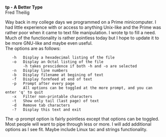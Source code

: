 **tp - A Better Type**  
Fred Theilig  

Way back in my college days we programmed on a Prime minicomputer. I had little experience with or access to anything Unix-like and the Prime was rather
poor when it came to text file manipulation. I wrote tp to fill a need. Much of the functionality is rather pointless today but I hope to update it
to be more GNU-like and maybe even useful.  
The options are as follows:
```
   -h   Display a hexadecimal listing of the file
   -o   Display an Octal listing of the file
        -h takes prescidence if both -h and -o are selected
   -n   Display line numbers
   -b   Display filename at begining of text
   -f   Display formfeed at end of text
   -p   Prompt after every page
        All options can be toggled at the more prompt, and you can enter 'q' to quit
   -x   Filter non-printable characters
   -t   Show only tail (last page) of text
   -d   Remove tab characters
   -?   Display this text and exit
```
The -p prompt option is fairly pointless except that options can be toggled. Most people will want to pipe through
less or more. I will add additional options as I see fit. Maybe include Linux tac and strings functionality.
